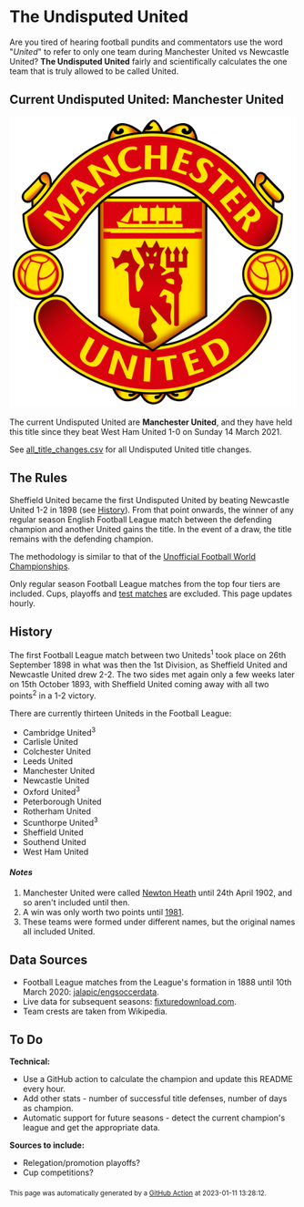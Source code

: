 # The Undisputed United

Are you tired of hearing football pundits and commentators use the word "_United_" to refer to only one team during Manchester United vs Newcastle United? **The Undisputed United** fairly and scientifically calculates the one team that is truly allowed to be called United.



## Current Undisputed United: Manchester United

<p align="center">
  <img src="images/Manchester_United.svg" />
</p>

The current Undisputed United are **Manchester United**, and they have held this title since they beat West Ham United 1-0 on Sunday 14 March 2021.

See [all_title_changes.csv](all_title_changes.csv) for all Undisputed United title changes.



## The Rules

Sheffield United became the first Undisputed United by beating Newcastle United 1-2 in 1898 (see [History](#history)). From that point onwards, the winner of any regular season English Football League match between the defending champion and another United gains the title. In the event of a draw, the title remains with the defending champion.

The methodology is similar to that of the [Unofficial Football World Championships](https://en.wikipedia.org/wiki/Unofficial_Football_World_Championships).

Only regular season Football League matches from the top four tiers are included. Cups, playoffs and [test matches](https://en.wikipedia.org/wiki/Football_League_test_matches) are excluded. This page updates hourly.



## History
The first Football League match between two Uniteds<sup>1</sup> took place on 26th September 1898 in what was then the 1st Division, as Sheffield United and Newcastle United drew 2-2. The two sides met again only a few weeks later on 15th October 1893, with Sheffield United coming away with all two points<sup>2</sup> in a 1-2 victory.

There are currently thirteen Uniteds in the Football League:
 - Cambridge United<sup>3</sup>
 - Carlisle United
 - Colchester United
 - Leeds United
 - Manchester United
 - Newcastle United
 - Oxford United<sup>3</sup>
 - Peterborough United
 - Rotherham United
 - Scunthorpe United<sup>3</sup>
 - Sheffield United
 - Southend United
 - West Ham United


#### _Notes_
1. Manchester United were called [Newton Heath](https://en.wikipedia.org/wiki/History_of_Manchester_United_F.C._(1878%E2%80%931945)) until 24th April 1902, and so aren't included until then.
2. A win was only worth two points until [1981](https://en.wikipedia.org/wiki/Three_points_for_a_win#:~:text=It%20was%20introduced%20in%20England,as%20most%20national%20football%20leagues.).
3. These teams were formed under different names, but the original names all included United.



## Data Sources

 - Football League matches from the League's formation in 1888 until 10th March 2020: [jalapic/engsoccerdata](https://github.com/jalapic/engsoccerdata).
 - Live data for subsequent seasons: [fixturedownload.com](https://fixturedownload.com).
 - Team crests are taken from Wikipedia.



## To Do
**Technical:**
 - Use a GitHub action to calculate the champion and update this README every hour.
 - Add other stats - number of successful title defenses, number of days as champion.
 - Automatic support for future seasons - detect the current champion's league and get the appropriate data.

**Sources to include:**
 - Relegation/promotion playoffs? 
 - Cup competitions?



<sub>This page was automatically generated by a [GitHub Action](.github/workflows/run.yml) at 2023-01-11 13:28:12.</sub>
